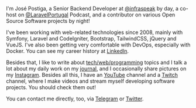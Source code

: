 I'm José Postiga, a Senior Backend Developer at [@infraspeak](https://infraspeak.com/) by day, a co-host on [@LaravelPortugal](https://twitter.com/LaravelPortugal) Podcast, and a contributor on various Open Source Software projects by night!

I've been working with web-related technologies since 2008, mainly with Symfony, Laravel and CodeIgniter, Bootstrap, TailwindCSS, jQuery and VueJS. I've also been getting very comfortable with DevOps, especially with Docker. You can see my career history at [LinkedIn](https://www.linkedin.com/in/josepostiga/).

Besides that, I like to write about [tech/web/programming](https://josepostiga.com/tag/articles/) topics and I talk a lot about my daily work on my [journal](https://josepostiga.com/tag/journal/), and I occasionally share pictures on my [Instagram](https://www.instagram.com/jose.postiga/). Besides all this, I have an [YouTube](https://www.youtube.com/channel/UCHL2W2GzLsgc_TLAr5CejCQ) channel and a [Twitch](https://www.twitch.tv/iamjosepostiga) channel, where I make videos and stream myself developing software projects. You should check them out!

You can contact me directly, too, via [Telegram](https://t.me/josepostiga) or [Twitter](https://twitter.com/josepostiga).
